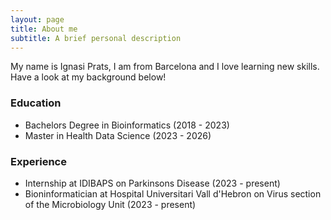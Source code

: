 ```yaml
---
layout: page
title: About me
subtitle: A brief personal description
---
```


My name is Ignasi Prats, I am from Barcelona and I love learning new skills. Have a look at my background below!

### Education

- Bachelors Degree in Bioinformatics (2018 - 2023)
- Master in Health Data Science (2023 - 2026)

### Experience
- Internship at IDIBAPS on Parkinsons Disease (2023 - present)
- Bioninformatician at Hospital Universitari Vall d'Hebron on Virus section of the Microbiology Unit (2023 - present)
